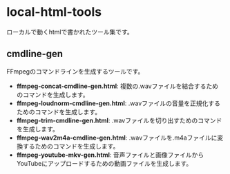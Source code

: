 # local-html-tools

ローカルで動くhtmlで書かれたツール集です。

## cmdline-gen

FFmpegのコマンドラインを生成するツールです。

- **ffmpeg-concat-cmdline-gen.html**: 複数の.wavファイルを結合するためのコマンドを生成します。
- **ffmpeg-loudnorm-cmdline-gen.html**: .wavファイルの音量を正規化するためのコマンドを生成します。
- **ffmpeg-trim-cmdline-gen.html**: .wavファイルを切り出すためのコマンドを生成します。
- **ffmpeg-wav2m4a-cmdline-gen.html**: .wavファイルを.m4aファイルに変換するためのコマンドを生成します。
- **ffmpeg-youtube-mkv-gen.html**: 音声ファイルと画像ファイルからYouTubeにアップロードするための動画ファイルを生成します。